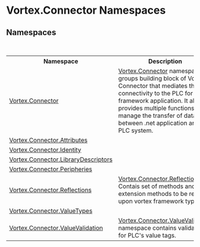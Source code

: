 # Vortex.Connector Namespaces

## Namespaces
&nbsp;<table><tr><th>Namespace</th><th>Description</th></tr><tr><td><a href="N_Vortex_Connector.md">Vortex.Connector</a></td><td><a href="N_Vortex_Connector.md">Vortex.Connector</a> namespace groups building block of Vortex Connector that mediates the connectivity to the PLC for vortex framework application. It also provides multiple functions to manage the transfer of data between .net application and PLC system.</td></tr><tr><td><a href="N_Vortex_Connector_Attributes.md">Vortex.Connector.Attributes</a></td><td></td></tr><tr><td><a href="N_Vortex_Connector_Identity.md">Vortex.Connector.Identity</a></td><td></td></tr><tr><td><a href="N_Vortex_Connector_LibraryDescriptors.md">Vortex.Connector.LibraryDescriptors</a></td><td></td></tr><tr><td><a href="N_Vortex_Connector_Peripheries.md">Vortex.Connector.Peripheries</a></td><td></td></tr><tr><td><a href="N_Vortex_Connector_Reflections.md">Vortex.Connector.Reflections</a></td><td><a href="N_Vortex_Connector_Reflections.md">Vortex.Connector.Reflections</a> Contais set of methods and extension methods to be reflect upon vortex framework types.</td></tr><tr><td><a href="G_Vortex_Connector_ValueTypes.md">Vortex.Connector.ValueTypes</a></td><td></td></tr><tr><td><a href="N_Vortex_Connector_ValueValidation.md">Vortex.Connector.ValueValidation</a></td><td><a href="N_Vortex_Connector_ValueValidation.md">Vortex.Connector.ValueValidation</a> namespace contains validators for PLC's value tags.</td></tr></table>&nbsp;
